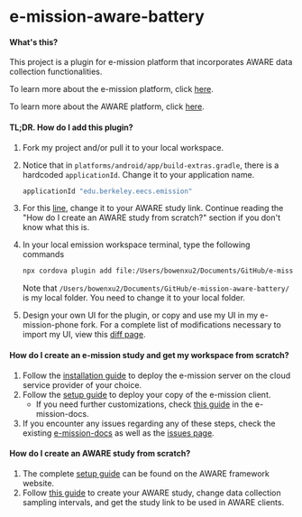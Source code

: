 # e-mission-aware-battery
#### What's this?

This project is a plugin for e-mission platform that incorporates AWARE data collection functionalities. 

To learn more about the e-mission platform, click [here](https://github.com/e-mission/e-mission-phone/).

To learn more about the AWARE platform, click [here](http://awareframework.com/). 



#### TL;DR. How do I add this plugin? 

1. Fork my project and/or pull it to your local workspace. 

2. Notice that in `platforms/android/app/build-extras.gradle`, there is a hardcoded `applicationId`. Change it to your application name.

   ```gradle
   applicationId "edu.berkeley.eecs.emission"
   ```

3. For this [line](https://github.com/xubowenhaoren/e-mission-aware-battery/blob/master/src/android/AwarePlugin.java#L211), change it to your AWARE study link. Continue reading the "How do I create an AWARE study from scratch?" section if you don't know what this is.

4. In your local emission workspace terminal, type the following commands

   ```bash
   npx cordova plugin add file:/Users/bowenxu2/Documents/GitHub/e-mission-aware-battery/
   ```

   Note that `/Users/bowenxu2/Documents/GitHub/e-mission-aware-battery/` is my local folder. You need to change it to your local folder.

5. Design your own UI for the plugin, or copy and use my UI in my e-mission-phone fork. For a complete list of modifications necessary to import my UI, view this [diff page](https://github.com/e-mission/e-mission-phone/compare/master...xubowenhaoren:aware). 



#### How do I create an e-mission study and get my workspace from scratch? 

1. Follow the [installation guide](https://github.com/e-mission/e-mission-server#installation) to deploy the e-mission server on the cloud service provider of your choice. 
2. Follow the [setup guide](https://github.com/e-mission/e-mission-phone/#installing-one-time-only) to deploy your copy of the e-mission client.
   - If you need further customizations, check [this guide](https://github.com/e-mission/e-mission-docs/blob/master/docs/dev/front/create_a_new_custom_client.md) in the e-mission-docs.
3. If you encounter any issues regarding any of these steps, check the existing [e-mission-docs](https://github.com/e-mission/e-mission-docs) as well as the [issues page](https://github.com/e-mission/e-mission-docs/issues?q=is%3Aissue). 



#### How do I create an AWARE study from scratch? 

1. The complete [setup guide](https://awareframework.com/hosting-your-own-aware-dashboard/) can be found on the AWARE framework website. 
2. Follow [this guide](https://awareframework.com/run-a-study-with-aware/) to create your AWARE study, change data collection sampling intervals, and get the study link to be used in AWARE clients. 

